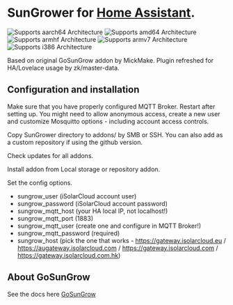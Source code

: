 # SunGrower for [Home Assistant](https://www.home-assistant.io/).

[aarch64-shield]: https://img.shields.io/badge/aarch64-yes-green.svg
[amd64-shield]: https://img.shields.io/badge/amd64-yes-green.svg
[armhf-shield]: https://img.shields.io/badge/armhf-yes-green.svg
[armv7-shield]: https://img.shields.io/badge/armv7-yes-green.svg
[i386-shield]: https://img.shields.io/badge/i386-no-red.svg

![Supports aarch64 Architecture][aarch64-shield]
![Supports amd64 Architecture][amd64-shield]
![Supports armhf Architecture][armhf-shield]
![Supports armv7 Architecture][armv7-shield]
![Supports i386 Architecture][i386-shield]

Based on original GoSunGrow addon by MickMake. Plugin refreshed for HA/Lovelace usage by zk/master-data.

## Configuration and installation
Make sure that you have properly configured MQTT Broker. Restart after setting up. You might need to allow anonymous access, create a new user and customize Mosquitto options - including account access controls.

Copy SunGrower directory to addons/ by SMB or SSH. You can also add as a custom repository if using the github version.

Check updates for all addons.

Install addon from Local storage or repository addon.

Set the config options.

- sungrow_user (iSolarCloud account user)
- sungrow_password (iSolarCloud account password)
- sungrow_mqtt_host (your HA local IP, not localhost!)
- sungrow_mqtt_port (1883)
- sungrow_mqtt_user (create one and configure in MQTT Broker!)
- sungrow_mqtt_password (required)
- sungrow_host (pick the one that works - https://gateway.isolarcloud.eu / https://augateway.isolarcloud.com / https://gateway.isolarcloud.com / https://gateway.isolarcloud.com.hk)

## About GoSunGrow
See the docs here [GoSunGrow](https://github.com/MickMake/GoSunGrow/)
